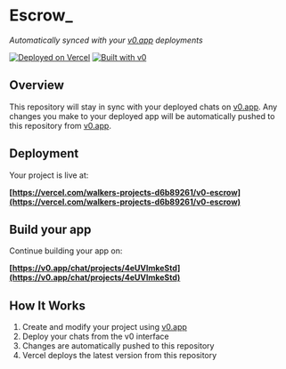 # Escrow_

*Automatically synced with your [v0.app](https://v0.app) deployments*

[![Deployed on Vercel](https://img.shields.io/badge/Deployed%20on-Vercel-black?style=for-the-badge&logo=vercel)](https://vercel.com/walkers-projects-d6b89261/v0-escrow)
[![Built with v0](https://img.shields.io/badge/Built%20with-v0.app-black?style=for-the-badge)](https://v0.app/chat/projects/4eUVImkeStd)

## Overview

This repository will stay in sync with your deployed chats on [v0.app](https://v0.app).
Any changes you make to your deployed app will be automatically pushed to this repository from [v0.app](https://v0.app).

## Deployment

Your project is live at:

**[https://vercel.com/walkers-projects-d6b89261/v0-escrow](https://vercel.com/walkers-projects-d6b89261/v0-escrow)**

## Build your app

Continue building your app on:

**[https://v0.app/chat/projects/4eUVImkeStd](https://v0.app/chat/projects/4eUVImkeStd)**

## How It Works

1. Create and modify your project using [v0.app](https://v0.app)
2. Deploy your chats from the v0 interface
3. Changes are automatically pushed to this repository
4. Vercel deploys the latest version from this repository